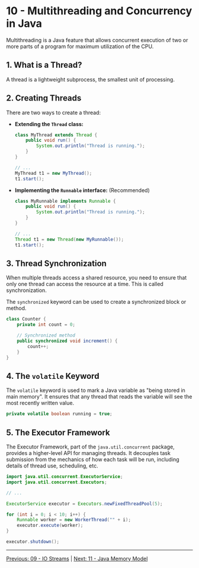 # 10 - Multithreading and Concurrency in Java

Multithreading is a Java feature that allows concurrent execution of two or more parts of a program for maximum utilization of the CPU.

## 1. What is a Thread?

A thread is a lightweight subprocess, the smallest unit of processing.

## 2. Creating Threads

There are two ways to create a thread:

*   **Extending the `Thread` class:**

    ```java
    class MyThread extends Thread {
        public void run() {
            System.out.println("Thread is running.");
        }
    }

    // ...
    MyThread t1 = new MyThread();
    t1.start();
    ```

*   **Implementing the `Runnable` interface:** (Recommended)

    ```java
    class MyRunnable implements Runnable {
        public void run() {
            System.out.println("Thread is running.");
        }
    }

    // ...
    Thread t1 = new Thread(new MyRunnable());
    t1.start();
    ```

## 3. Thread Synchronization

When multiple threads access a shared resource, you need to ensure that only one thread can access the resource at a time. This is called synchronization.

The `synchronized` keyword can be used to create a synchronized block or method.

```java
class Counter {
    private int count = 0;

    // Synchronized method
    public synchronized void increment() {
        count++;
    }
}
```

## 4. The `volatile` Keyword

The `volatile` keyword is used to mark a Java variable as "being stored in main memory". It ensures that any thread that reads the variable will see the most recently written value.

```java
private volatile boolean running = true;
```

## 5. The Executor Framework

The Executor Framework, part of the `java.util.concurrent` package, provides a higher-level API for managing threads. It decouples task submission from the mechanics of how each task will be run, including details of thread use, scheduling, etc.

```java
import java.util.concurrent.ExecutorService;
import java.util.concurrent.Executors;

// ...

ExecutorService executor = Executors.newFixedThreadPool(5);

for (int i = 0; i < 10; i++) {
    Runnable worker = new WorkerThread("" + i);
    executor.execute(worker);
}

executor.shutdown();
```

---

[Previous: 09 - IO Streams](../09-IO-Streams/README.md) | [Next: 11 - Java Memory Model](../11-Java-Memory-Model/README.md)
